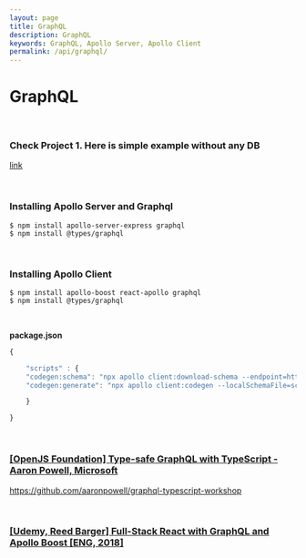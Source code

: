 ```yaml
---
layout: page
title: GraphQL
description: GraphQL
keywords: GraphQL, Apollo Server, Apollo Client
permalink: /api/graphql/
---
```


# GraphQL

<br/>

### Check Project 1. Here is simple example without any DB

[link](https://github.com/webmakaka/The-Modern-GraphQL-Bootcamp-2019)

<br/>

### Installing Apollo Server and Graphql

    $ npm install apollo-server-express graphql
    $ npm install @types/graphql

<br/>

### Installing Apollo Client

    $ npm install apollo-boost react-apollo graphql
    $ npm install @types/graphql

<br/>

**package.json**

```js
{

    "scripts" : {
    "codegen:schema": "npx apollo client:download-schema --endpoint=http://localhost/api",
    "codegen:generate": "npx apollo client:codegen --localSchemaFile=schema.json --includes=src/**/*.tsx --target=typescript",

    }

}
```

<br/>

### [[OpenJS Foundation] Type-safe GraphQL with TypeScript - Aaron Powell, Microsoft](https://www.youtube.com/watch?v=G2HUgV30EG4)

https://github.com/aaronpowell/graphql-typescript-workshop

<br/>

### [[Udemy, Reed Barger] Full-Stack React with GraphQL and Apollo Boost [ENG, 2018]](https://github.com/webmakaka/Full-Stack-React-with-GraphQL-and-Apollo-Boost)
